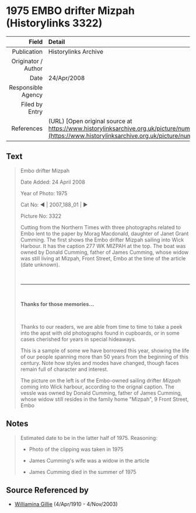 ﻿---
layout: page
permalink: /sources/s32473964
---

# 1975 EMBO drifter Mizpah (Historylinks 3322)

Field | Detail
---:|:---
Publication | Historylinks Archive
Originator / Author | 
Date | 24/Apr/2008
Responsible Agency | 
Filed by Entry | 
References | (URL) [Open original source at https://www.historylinksarchive.org.uk/picture/number3322](https://www.historylinksarchive.org.uk/picture/number3322)

## Text

> Embo drifter Mizpah
>
> Date Added: 24 April 2008
>
> Year of Photo: 1975
>
> Cat No: ◀ | 2007_188_01 | ▶
>
> Picture No: 3322
>
> Cutting from the Northern Times with three photographs related to Embo lent to the paper by Morag Macdonald, daughter of Janet Grant Cumming. The first shows the Embo drifter Mizpah sailing into Wick Harbour. It has the caption 277 WK MIZPAH at the top. The boat was owned by Donald Cumming, father of James Cumming, whose widow was still living at Mizpah, Front Street, Embo at the time of the article (date unknown).
>
> <br/>
>
> ---
>
> <br/>
>
> **Thanks for those memories...**
>
> <br/>
>
> Thanks to our readers, we are able from time to time to take a peek into the apst with old photographs found in cupboards, or in some cases cherished for years in special hideaways.
>
> This is a sample of some we have borrowed this year, showing the life of our people spanning more than 50 years from the beginning of this century. Note how styles and modes have changed, though faces remain full of character and interest.
>
> The picture on the left is of the Embo-owned sailing drifter _Mizpah_ coming into Wick harbour, according to the orignal caption. The vessle was owned by Donald Cumming, father of James Cumming, whose widow still resides in the family home "Mizpah", 9 Front Street, Embo
>

## Notes

> Estimated date to be in the latter half of 1975. Reasoning:
>
> - Photo of the clipping was taken in 1975
>
> - James Cumming's wife was a widow in the article
>
> - James Cumming died in the summer of 1975
>


## Source Referenced by

* [Williamina Gillie](../people/@23770336@-williamina-gillie-b1910-4-4-d2003-11-4.md) (4/Apr/1910 - 4/Nov/2003)
